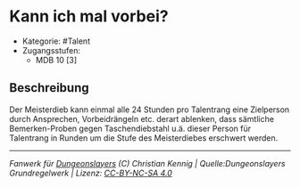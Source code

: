 <!---
Dies ist ein Fanwerk für DUNGEONSLAYERS (C) von Christian Kennig

Quellen:      [Dungeonslayers Grundregelwerk](https://www.f-space.de/ds4/downloads.html)
              [Talentbeschreibungen](https://www.f-space.de/ds4/tools-talentcards.html)
License:      [CC-BY-NC-SA 4.0](https://creativecommons.org/licenses/by-nc-sa/4.0/deed.de)
Richtlinien:  [Fanwerkrichtlinien](https://www.dungeonslayers.net/fanwerk-richtlinien/)
Autor:        Zauberlehrling
-->

  
# Kann ich mal vorbei?  
- Kategorie: #Talent  
- Zugangsstufen:  
  - MDB 10 [3]  

## Beschreibung  
Der Meisterdieb kann einmal alle 24 Stunden pro Talentrang eine Zielperson durch Ansprechen, Vorbeidrängeln etc. derart ablenken, dass sämtliche Bemerken-Proben gegen Taschendiebstahl u.ä. dieser Person für Talentrang in Runden um die Stufe des Meisterdiebes erschwert werden.


___  
*Fanwerk für [Dungeonslayers](https://www.dungeonslayers.net/) (C) Christian Kennig | Quelle:Dungeonslayers Grundregelwerk | Lizenz: [CC-BY-NC-SA 4.0](https://creativecommons.org/licenses/by-nc-sa/4.0/deed.de)*  